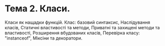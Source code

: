 # Тема 2. Класи.
Класи як нащадки функцій. Клас: базовий синтаксис, Наслідування класів, Статичні властивості та методи, Приватні та захищені методи та властивості, Розширення вбудованих класів, Перевірка класу: "instanceof", Міксіни та декоратори.

